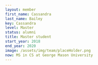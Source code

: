 ```yaml
---
layout: member
first_name: Cassandra
last_name: Bailey
key: Cassandra
level: Master
status: alumni
title: Master student
start_year: 2018
end_year: 2020
image: /assets/img/team/placeHolder.png
now: MS in CS at George Mason University
---
```


